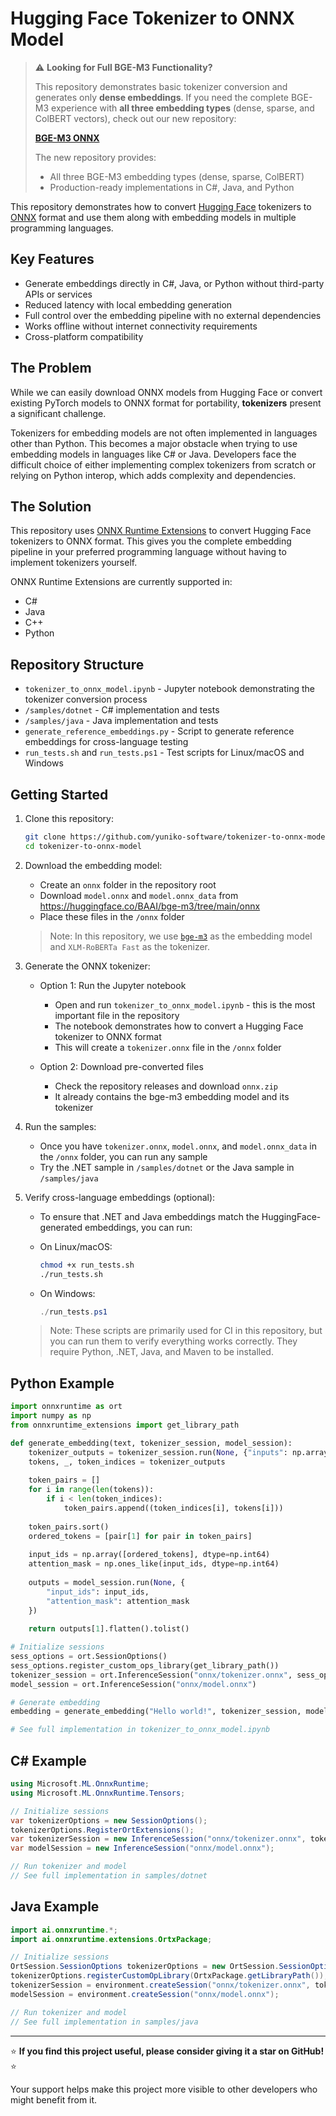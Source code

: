 # Hugging Face Tokenizer to ONNX Model

> ⚠️ **Looking for Full BGE-M3 Functionality?**
> 
> This repository demonstrates basic tokenizer conversion and generates only **dense embeddings**. If you need the complete BGE-M3 experience with **all three embedding types** (dense, sparse, and ColBERT vectors), check out our new repository:
> 
> **[BGE-M3 ONNX](https://github.com/yuniko-software/bge-m3-onnx)**
> 
> The new repository provides:
> - All three BGE-M3 embedding types (dense, sparse, ColBERT)
> - Production-ready implementations in C#, Java, and Python

This repository demonstrates how to convert [Hugging Face](https://github.com/huggingface/transformers) tokenizers to [ONNX](https://github.com/microsoft/onnxruntime) format and use them along with embedding models in multiple programming languages.

## Key Features

- Generate embeddings directly in C#, Java, or Python without third-party APIs or services
- Reduced latency with local embedding generation
- Full control over the embedding pipeline with no external dependencies
- Works offline without internet connectivity requirements
- Cross-platform compatibility

## The Problem

While we can easily download ONNX models from Hugging Face or convert existing PyTorch models to ONNX format for portability, **tokenizers** present a significant challenge.

Tokenizers for embedding models are not often implemented in languages other than Python. This becomes a major obstacle when trying to use embedding models in languages like C# or Java. Developers face the difficult choice of either implementing complex tokenizers from scratch or relying on Python interop, which adds complexity and dependencies.

## The Solution

This repository uses [ONNX Runtime Extensions](https://github.com/microsoft/onnxruntime-extensions) to convert Hugging Face tokenizers to ONNX format. This gives you the complete embedding pipeline in your preferred programming language without having to implement tokenizers yourself.

ONNX Runtime Extensions are currently supported in:
- C#
- Java
- C++
- Python

## Repository Structure

- `tokenizer_to_onnx_model.ipynb` - Jupyter notebook demonstrating the tokenizer conversion process
- `/samples/dotnet` - C# implementation and tests
- `/samples/java` - Java implementation and tests
- `generate_reference_embeddings.py` - Script to generate reference embeddings for cross-language testing
- `run_tests.sh` and `run_tests.ps1` - Test scripts for Linux/macOS and Windows

## Getting Started

1. Clone this repository:
   ```bash
   git clone https://github.com/yuniko-software/tokenizer-to-onnx-model.git
   cd tokenizer-to-onnx-model
   ```

2. Download the embedding model:
   - Create an `onnx` folder in the repository root
   - Download `model.onnx` and `model.onnx_data` from https://huggingface.co/BAAI/bge-m3/tree/main/onnx
   - Place these files in the `/onnx` folder
   
   > Note: In this repository, we use [`bge-m3`](https://github.com/FlagOpen/FlagEmbedding) as the embedding model and `XLM-RoBERTa Fast` as the tokenizer.

3. Generate the ONNX tokenizer:
   - Option 1: Run the Jupyter notebook
     - Open and run `tokenizer_to_onnx_model.ipynb` - this is the most important file in the repository
     - The notebook demonstrates how to convert a Hugging Face tokenizer to ONNX format
     - This will create a `tokenizer.onnx` file in the `/onnx` folder
   
   - Option 2: Download pre-converted files
     - Check the repository releases and download `onnx.zip`
     - It already contains the bge-m3 embedding model and its tokenizer

4. Run the samples:
   - Once you have `tokenizer.onnx`, `model.onnx`, and `model.onnx_data` in the `/onnx` folder, you can run any sample
   - Try the .NET sample in `/samples/dotnet` or the Java sample in `/samples/java`

5. Verify cross-language embeddings (optional):
   - To ensure that .NET and Java embeddings match the HuggingFace-generated embeddings, you can run:
   
   - On Linux/macOS:
     ```bash
     chmod +x run_tests.sh
     ./run_tests.sh
     ```
   
   - On Windows:
     ```powershell
     ./run_tests.ps1
     ```
   
   > Note: These scripts are primarily used for CI in this repository, but you can run them to verify everything works correctly. They require Python, .NET, Java, and Maven to be installed.

## Python Example

```python
import onnxruntime as ort
import numpy as np
from onnxruntime_extensions import get_library_path

def generate_embedding(text, tokenizer_session, model_session):
    tokenizer_outputs = tokenizer_session.run(None, {"inputs": np.array([text])})
    tokens, _, token_indices = tokenizer_outputs
    
    token_pairs = []
    for i in range(len(tokens)):
        if i < len(token_indices):
            token_pairs.append((token_indices[i], tokens[i]))
    
    token_pairs.sort()
    ordered_tokens = [pair[1] for pair in token_pairs]
    
    input_ids = np.array([ordered_tokens], dtype=np.int64)
    attention_mask = np.ones_like(input_ids, dtype=np.int64)
    
    outputs = model_session.run(None, {
        "input_ids": input_ids,
        "attention_mask": attention_mask
    })
    
    return outputs[1].flatten().tolist()

# Initialize sessions
sess_options = ort.SessionOptions()
sess_options.register_custom_ops_library(get_library_path())
tokenizer_session = ort.InferenceSession("onnx/tokenizer.onnx", sess_options=sess_options)
model_session = ort.InferenceSession("onnx/model.onnx")

# Generate embedding
embedding = generate_embedding("Hello world!", tokenizer_session, model_session)

# See full implementation in tokenizer_to_onnx_model.ipynb
```

## C# Example

```csharp
using Microsoft.ML.OnnxRuntime;
using Microsoft.ML.OnnxRuntime.Tensors;

// Initialize sessions
var tokenizerOptions = new SessionOptions();
tokenizerOptions.RegisterOrtExtensions();
var tokenizerSession = new InferenceSession("onnx/tokenizer.onnx", tokenizerOptions);
var modelSession = new InferenceSession("onnx/model.onnx");

// Run tokenizer and model
// See full implementation in samples/dotnet
```

## Java Example

```java
import ai.onnxruntime.*;
import ai.onnxruntime.extensions.OrtxPackage;

// Initialize sessions
OrtSession.SessionOptions tokenizerOptions = new OrtSession.SessionOptions();
tokenizerOptions.registerCustomOpLibrary(OrtxPackage.getLibraryPath());
tokenizerSession = environment.createSession("onnx/tokenizer.onnx", tokenizerOptions);
modelSession = environment.createSession("onnx/model.onnx");

// Run tokenizer and model
// See full implementation in samples/java
```
---

⭐ **If you find this project useful, please consider giving it a star on GitHub!** ⭐ 

Your support helps make this project more visible to other developers who might benefit from it.


